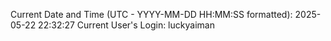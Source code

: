Current Date and Time (UTC - YYYY-MM-DD HH:MM:SS formatted): 2025-05-22 22:32:27
Current User's Login: luckyaiman
